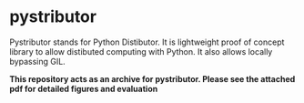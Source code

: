 # pystributor
Pystributor stands for Python Distibutor. It is lightweight proof of concept library to allow distibuted computing with Python. It also allows locally bypassing GIL.

**This repository acts as an archive for pystributor. Please see the attached pdf for detailed figures and evaluation**
